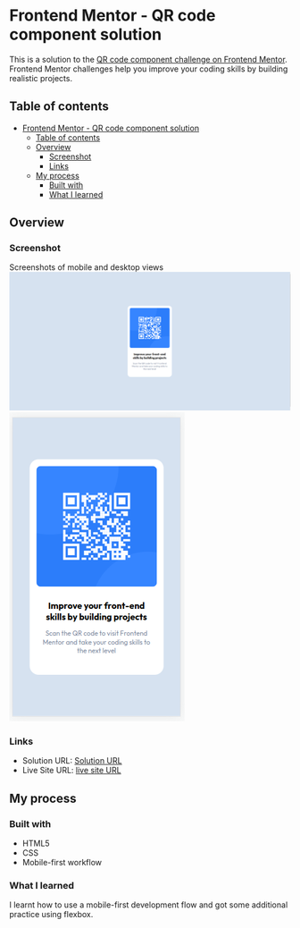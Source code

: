 # Frontend Mentor - QR code component solution

This is a solution to the [QR code component challenge on Frontend Mentor](https://www.frontendmentor.io/challenges/qr-code-component-iux_sIO_H). Frontend Mentor challenges help you improve your coding skills by building realistic projects. 

## Table of contents

- [Frontend Mentor - QR code component solution](#frontend-mentor---qr-code-component-solution)
  - [Table of contents](#table-of-contents)
  - [Overview](#overview)
    - [Screenshot](#screenshot)
    - [Links](#links)
  - [My process](#my-process)
    - [Built with](#built-with)
    - [What I learned](#what-i-learned)

## Overview

### Screenshot
Screenshots of mobile and desktop views
![Desktop view](./screenshots/desktop.png)
![Mobile view](./screenshots/mobile.png)

### Links

- Solution URL: [Solution URL](https://github.com/hilary888/qr-code-component)
- Live Site URL: [live site URL](https://hilary888.github.io/qr-code-component/)

## My process

### Built with

- HTML5 
- CSS
- Mobile-first workflow

### What I learned
I learnt how to use a mobile-first development flow and got some additional practice using flexbox.

